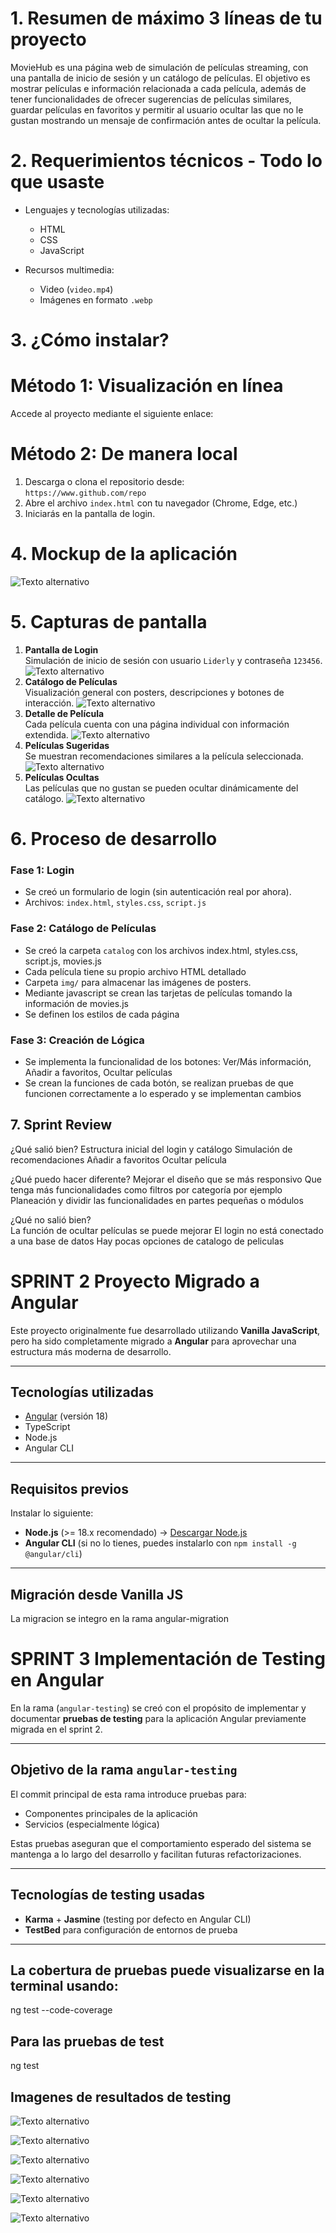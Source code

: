 # 1. Resumen de máximo 3 líneas de tu proyecto

MovieHub es una página web de simulación de películas streaming, con una pantalla de inicio de sesión y un catálogo de películas. El objetivo es mostrar películas e información relacionada a cada película, además de tener funcionalidades de ofrecer sugerencias de películas similares, guardar películas en favoritos y permitir al usuario ocultar las que no le gustan mostrando un mensaje de confirmación antes de ocultar la película.

# 2. Requerimientos técnicos - Todo lo que usaste

- Lenguajes y tecnologías utilizadas:
  - HTML
  - CSS
  - JavaScript

- Recursos multimedia:
  - Video (`video.mp4`)
  - Imágenes en formato `.webp`

# 3. ¿Cómo instalar?

# Método 1: Visualización en línea
Accede al proyecto mediante el siguiente enlace:


# Método 2: De manera local
1. Descarga o clona el repositorio desde:  
   `https://www.github.com/repo`
2. Abre el archivo `index.html` con tu navegador (Chrome, Edge, etc.)
3. Iniciarás en la pantalla de login.

# 4. Mockup de la aplicación
![Texto alternativo](movieshub_mockup.svg)

# 5. Capturas de pantalla

1. **Pantalla de Login**  
   Simulación de inicio de sesión con usuario `Liderly` y contraseña `123456`.
![Texto alternativo](./Readme_images/1.png)
2. **Catálogo de Películas**  
   Visualización general con posters, descripciones y botones de interacción.
![Texto alternativo](./Readme_images/2.png)
3. **Detalle de Película**  
   Cada película cuenta con una página individual con información extendida.
![Texto alternativo](./Readme_images/3.png)
4. **Películas Sugeridas**  
   Se muestran recomendaciones similares a la película seleccionada.
![Texto alternativo](./Readme_images/4.png)
5. **Películas Ocultas**  
   Las películas que no gustan se pueden ocultar dinámicamente del catálogo.
![Texto alternativo](./Readme_images/5.png)

# 6. Proceso de desarrollo

###  Fase 1: Login
- Se creó un formulario de login (sin autenticación real por ahora).
- Archivos: `index.html`, `styles.css`, `script.js`

###  Fase 2: Catálogo de Películas
- Se creó la carpeta `catalog` con los archivos index.html, styles.css, script.js, movies.js
- Cada película tiene su propio archivo HTML detallado
- Carpeta `img/` para almacenar las imágenes de posters.
- Mediante javascript se crean las tarjetas de películas tomando la información de movies.js
- Se definen los estilos de cada página

###  Fase 3: Creación de Lógica
- Se implementa la funcionalidad de los botones: Ver/Más información, Añadir a favoritos, Ocultar películas 
- Se crean la funciones de cada botón, se realizan pruebas de que funcionen correctamente a lo esperado y se implementan cambios 


## 7. Sprint Review
¿Qué salió bien?
Estructura inicial del login y catálogo
Simulación de recomendaciones
Añadir a favoritos
Ocultar película

¿Qué puedo hacer diferente?
Mejorar el diseño que se más responsivo
Que tenga más funcionalidades como filtros por categoría por ejemplo
Planeación y dividir las funcionalidades en partes pequeñas o módulos 

¿Qué no salió bien?  
La función de ocultar películas se puede mejorar
El login no está conectado a una base de datos
Hay pocas opciones de catalogo de peliculas

# SPRINT 2 Proyecto Migrado a Angular

Este proyecto originalmente fue desarrollado utilizando **Vanilla JavaScript**, pero ha sido completamente migrado a **Angular** para aprovechar una estructura más moderna de desarrollo.

---

## Tecnologías utilizadas

- [Angular](https://angular.io/) (versión 18)
- TypeScript
- Node.js
- Angular CLI

---

## Requisitos previos

Instalar lo siguiente:

- **Node.js** (>= 18.x recomendado) → [Descargar Node.js](https://nodejs.org/)
- **Angular CLI** (si no lo tienes, puedes instalarlo con `npm install -g @angular/cli`)

---

## Migración desde Vanilla JS 

La migracion se integro en la rama angular-migration

# SPRINT 3 Implementación de Testing en Angular

En la rama (`angular-testing`) se creó con el propósito de implementar y documentar **pruebas de testing** para la aplicación Angular previamente migrada en el sprint 2.

---

## Objetivo de la rama `angular-testing`

El commit principal de esta rama introduce pruebas para:

- Componentes principales de la aplicación
- Servicios (especialmente lógica)

Estas pruebas aseguran que el comportamiento esperado del sistema se mantenga a lo largo del desarrollo y facilitan futuras refactorizaciones.

---

## Tecnologías de testing usadas

- **Karma** + **Jasmine** (testing por defecto en Angular CLI)
- **TestBed** para configuración de entornos de prueba
---

## La cobertura de pruebas puede visualizarse en la terminal usando:

ng test --code-coverage

## Para las pruebas de test

ng test

## Imagenes de resultados de testing

![Texto alternativo](./testing_images/Jasmine_test.png)

![Texto alternativo](./testing_images/coverage_test.png)

![Texto alternativo](./testing_images/app_service.png)

![Texto alternativo](./testing_images/catalog_test.png)

![Texto alternativo](./testing_images/login_test.png)

![Texto alternativo](./testing_images/movie_service.png)
